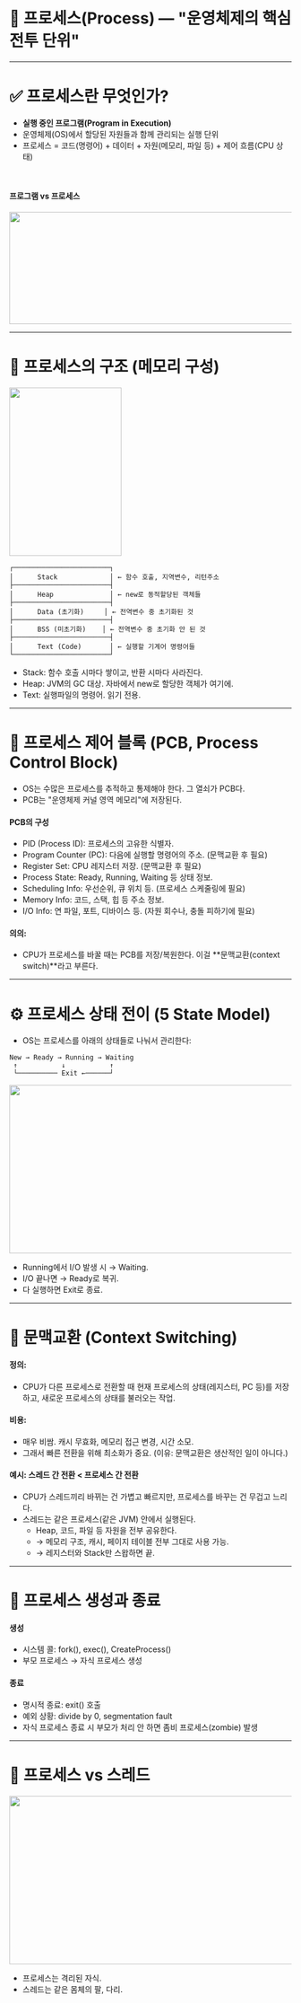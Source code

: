 # 🧠 프로세스(Process) — "운영체제의 핵심 전투 단위"

---

# ✅ 프로세스란 무엇인가?
- **실행 중인 프로그램(Program in Execution)**
- 운영체제(OS)에서 할당된 자원들과 함께 관리되는 실행 단위
- 프로세스 = 코드(명령어) + 데이터 + 자원(메모리, 파일 등) + 제어 흐름(CPU 상태)

<br>

#### 프로그램 vs 프로세스
<img src="https://github.com/user-attachments/assets/f9be90bd-5844-4ae9-88ee-46a1b853969b" width="700" height="200"/>

---

# 🧱 프로세스의 구조 (메모리 구성)
<img src="https://github.com/user-attachments/assets/65044705-bb36-44da-b9d6-3439b7de8a6f" width="200" height="300"/>

```
┌────────────────────────┐
│      Stack             │ ← 함수 호출, 지역변수, 리턴주소
├────────────────────────┤
│      Heap              │ ← new로 동적할당된 객체들
├────────────────────────┤
│      Data (초기화)     │ ← 전역변수 중 초기화된 것
├────────────────────────┤
│      BSS (미초기화)    │ ← 전역변수 중 초기화 안 된 것
├────────────────────────┤
│      Text (Code)       │ ← 실행할 기계어 명령어들
└────────────────────────┘
```

- Stack: 함수 호출 시마다 쌓이고, 반환 시마다 사라진다.
- Heap: JVM의 GC 대상. 자바에서 new로 할당한 객체가 여기에.
- Text: 실행파일의 명령어. 읽기 전용.

---

# 🧾 프로세스 제어 블록 (PCB, Process Control Block)
- OS는 수많은 프로세스를 추적하고 통제해야 한다. 그 열쇠가 PCB다.
- PCB는 "운영체제 커널 영역 메모리"에 저장된다.
#### PCB의 구성
- PID (Process ID): 프로세스의 고유한 식별자.
- Program Counter (PC): 다음에 실행할 명령어의 주소. (문맥교환 후 필요)
- Register Set: CPU 레지스터 저장. (문맥교환 후 필요)
- Process State: Ready, Running, Waiting 등 상태 정보.
- Scheduling Info: 우선순위, 큐 위치 등. (프로세스 스케줄링에 필요)
- Memory Info: 코드, 스택, 힙 등 주소 정보.
- I/O Info: 연 파일, 포트, 디바이스 등. (자원 회수나, 충돌 피하기에 필요)
#### 의의:
- CPU가 프로세스를 바꿀 때는 PCB를 저장/복원한다. 이걸 **문맥교환(context switch)**라고 부른다.

---

# ⚙️ 프로세스 상태 전이 (5 State Model)
- OS는 프로세스를 아래의 상태들로 나눠서 관리한다:
```
New → Ready → Running → Waiting
 ↑           ↓           ↑
 └────────── Exit ←──────┘
```

<img src="https://github.com/user-attachments/assets/502b66c1-0420-4bfb-905e-e51be0bda376" width="600" height="300"/>

- Running에서 I/O 발생 시 → Waiting.
- I/O 끝나면 → Ready로 복귀.
- 다 실행하면 Exit로 종료.

---

# 🧩 문맥교환 (Context Switching)
#### 정의:
- CPU가 다른 프로세스로 전환할 때 현재 프로세스의 상태(레지스터, PC 등)를 저장하고, 새로운 프로세스의 상태를 불러오는 작업.
#### 비용:
- 매우 비쌈. 캐시 무효화, 메모리 접근 변경, 시간 소모.
- 그래서 빠른 전환을 위해 최소화가 중요. (이유: 문맥교환은 생산적인 일이 아니다.)
#### 예시: 스레드 간 전환 < 프로세스 간 전환
- CPU가 스레드끼리 바뀌는 건 가볍고 빠르지만, 프로세스를 바꾸는 건 무겁고 느리다.
- 스레드는 같은 프로세스(같은 JVM) 안에서 실행된다.
  - Heap, 코드, 파일 등 자원을 전부 공유한다.
  - → 메모리 구조, 캐시, 페이지 테이블 전부 그대로 사용 가능.
  - → 레지스터와 Stack만 스왑하면 끝.

---

# 🔧 프로세스 생성과 종료
#### 생성
- 시스템 콜: fork(), exec(), CreateProcess()
- 부모 프로세스 → 자식 프로세스 생성
#### 종료
- 명시적 종료: exit() 호출
- 예외 상황: divide by 0, segmentation fault
- 자식 프로세스 종료 시 부모가 처리 안 하면 좀비 프로세스(zombie) 발생

---

# 📌 프로세스 vs 스레드
<img src="https://github.com/user-attachments/assets/0a78bb95-4efd-4f89-b8f0-9defa59f19bd" width="700" height="300"/>

- 프로세스는 격리된 자식.
- 스레드는 같은 몸체의 팔, 다리.


